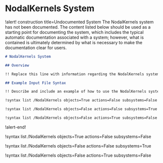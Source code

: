 # NodalKernels System

!alert! construction title=Undocumented System
The NodalKernels system has not been documented. The content listed below should be used as a starting
point for documenting the system, which includes the typical automatic documentation associated with
a system; however, what is contained is ultimately determined by what is necessary to make the
documentation clear for users.

```markdown
# NodalKernels System

## Overview

!! Replace this line with information regarding the NodalKernels system.

## Example Input File Syntax

!! Describe and include an example of how to use the NodalKernels system.

!syntax list /NodalKernels objects=True actions=False subsystems=False

!syntax list /NodalKernels objects=False actions=False subsystems=True

!syntax list /NodalKernels objects=False actions=True subsystems=False
```
!alert-end!

!syntax list /NodalKernels objects=True actions=False subsystems=False

!syntax list /NodalKernels objects=False actions=False subsystems=True

!syntax list /NodalKernels objects=False actions=True subsystems=False
